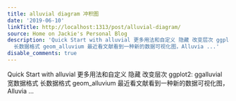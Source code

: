 ```yaml
---
title: alluvial diagram 冲积图
date: '2019-06-10'
linkTitle: http://localhost:1313/post/alluvial-diagram/
source: Home on Jackie's Personal Blog
description: 'Quick Start with alluvial 更多用法和自定义 隐藏 改变层次 ggplot2: ggalluvial 宽数据格式
  长数据格式 geom_alluvium 最近看文献看到一种新的数据可视化图，Alluvia ...'
disable_comments: true
---
```

Quick Start with alluvial 更多用法和自定义 隐藏 改变层次 ggplot2: ggalluvial 宽数据格式 长数据格式 geom_alluvium 最近看文献看到一种新的数据可视化图，Alluvia ...